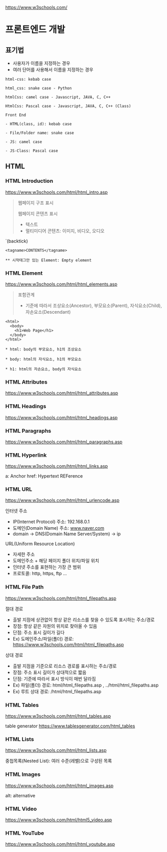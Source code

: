 https://www.w3schools.com/

# 프론트엔드 개발

## 표기법

- 사용자가 이름을 지정하는 경우
- 여러 단어를 사용해서 이름을 지정하는 경우

```
html-css: kebab case

html_css: snake case - Python

htmlCss: camel case - Javascript, JAVA, C, C++

HtmlCss: Pascal case - Javascript, JAVA, C, C++ (Class)

Front End

- HTML(class, id): kebab case

- File/Folder name: snake case

- JS: camel case

- JS-Class: Pascal case
```

## HTML

### HTML Introduction

https://www.w3schools.com/html/html_intro.asp

> 웹페이지 구조 표시
>
> 웹페이지 콘텐츠 표시
>
> - 텍스트
> - 멀티미디어 콘텐츠: 이미지, 비디오, 오디오

`(backtick)

```
<tagname>CONTENTS</tagname>

** 시작태그만 있는 Element: Empty element
```

### HTML Element

https://www.w3schools.com/html/html_elements.asp

> 포함관계
>
> - 기준에 따라서 조상요소(Ancestor), 부모요소(Parent), 자식요소(Child), 자손요소(Descendant)

```
<html>
  <body>
    <h1>Web Page</h1>
  </body>
</html>

* html: body의 부모요소, h1의 조상요소

* body: html의 자식요소, h1의 부모요소

* h1: html의 자손요소, body의 자식요소
```

### HTML Attributes

https://www.w3schools.com/html/html_attributes.asp

### HTML Headings

https://www.w3schools.com/html/html_headings.asp

### HTML Paragraphs

https://www.w3schools.com/html/html_paragraphs.asp

### HTML Hyperlink

https://www.w3schools.com/html/html_links.asp

a: Anchor
href: Hypertext REFerence

### HTML URL

https://www.w3schools.com/html/html_urlencode.asp

인터넷 주소

- IP(Internet Protocol) 주소: 192.168.0.1
- 도메인(Domain Name) 주소: www.naver.com
- domain -> DNS(Domain Name Server/System) -> ip

URL(Uniform Resource Location)

- 자세한 주소
- 도메인주소 + 해당 페이지 폴더 위치/파일 위치
- 인터넷 주소를 표현하는 가장 큰 범위
- 프로토콜: http, https, ftp ...

### HTML File Path

https://www.w3schools.com/html/html_filepaths.asp

절대 경로

- 출발 지점에 상관없이 항상 같은 리소스를 찾을 수 있도록 표시하는 주소/경로
- 장점: 항상 같은 자원의 위치로 찾아올 수 있음
- 단점: 주소 표시 길이가 길다
- Ex) 도메인주소/파일(폴더) 경로: https://www.w3schools.com/html/html_filepaths.asp

상대 경로

- 출발 지점을 기준으로 리소스 경로를 표시하는 주소/경로
- 장점: 주소 표시 길이가 상대적으로 짧음
- 단점: 기준에 따라서 표시 방식이 매번 달라짐
- Ex) 파일(폴더) 경로: html/html_filepaths.asp , ../html/html_filepaths.asp
- Ex) 루트 상대 경로: /html/html_filepaths.asp

### HTML Tables

https://www.w3schools.com/html/html_tables.asp

table generator
https://www.tablesgenerator.com/html_tables

### HTML Lists

https://www.w3schools.com/html/html_lists.asp

중첩목록(Nested List): 여러 수준(레벨)으로 구성된 목록

### HTML Images

https://www.w3schools.com/html/html_images.asp

alt: alternative

### HTML Video

https://www.w3schools.com/html/html5_video.asp

### HTML YouTube

https://www.w3schools.com/html/html_youtube.asp
